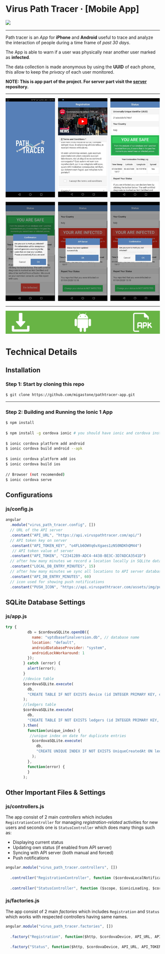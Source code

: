 Virus Path Tracer &middot; [Mobile App]
===========================================================================

[![](https://d1aettbyeyfilo.cloudfront.net/migastone/3216354_1548953319823Logo_Migastone_blue400px.png)](https://www.migastone.com/)

-------------------------------------------------------------------------------
Path tracer is an *App* for **iPhone** and **Android** useful to trace and analyze the interaction of people during a time frame of *past 30 days*.

The App is able to warn if a user was physically near another user marked as **infected**.

The data collection is made anonymous by using the **UUID** of each phone, this allow to keep the *privacy* of each user monitored.

**NOTE: This is app part of the project. For server part visit the [server](https://github.com/migastone/pathtracer-server "server") repository.**

----------------------------------------------------------------------------
[![Download Android APK](https://github.com/migastone/pathtracer-app/raw/master/docs_images/app_poster.png)](https://github.com/migastone/pathtracer-app/raw/master/platforms/android/app/build/outputs/apk/debug/app-debug.apk)

----------------------------------------------------------------------------
[![Download Android APK](https://github.com/migastone/pathtracer-app/raw/master/docs_images/android_download_poster.png)](https://github.com/migastone/pathtracer-app/raw/master/platforms/android/app/build/outputs/apk/debug/app-debug.apk)

Technical Details
===========================================================================

## Installation

### Step 1: Start by cloning this repo

```bash
$ git clone https://github.com/migastone/pathtracer-app.git
```

----------------------------------------------------------------------------

### Step 2:  Building and Running the Ionic 1 App

```bash
$ npm install

$ npm install -g cordova ionic # you should have ionic and cordova installed

$ ionic cordova platform add android
$ ionic cordova build android --apk

$ ionic cordova platform add ios
$ ionic cordova build ios

// Browser (not recomended)
$ ionic cordova serve  
```

## Configurations

### js/config.js

```Javascript
angular
  .module("virus_path_tracer.config", [])
  // URL of the API server
  .constant("API_URL", "https://api.viruspathtracer.com/api/") 
  // API token key on server
  .constant("API_TOKEN_KEY", "o4FLb6OWVq6vXgaes1zNS0NDKhQM44") 
   // API token value of server
  .constant("API_TOKEN", "C23412B9-ADC4-4438-BE3C-3D7ADCA3541D")
  // after how many minutes we record a location locally in SQLite database (if there is a location)
  .constant("LOCAL_DB_ENTRY_MINUTES", 15) 
  // after how many minutes we sync all locations to API server database (if there is a location)
  .constant("API_DB_ENTRY_MINUTES", 60)
  // icon used for showing push notifications
  .constant("PUSH_ICON", "https://api.viruspathtracer.com/assets/img/push_icon.png");
```
## SQLite Database Settings

### js/app.js

```Javascript
try {
          db = $cordovaSQLite.openDB({
            name: "vptdbasefinalversion.db", // database name
            location: "default",
            androidDatabaseProvider: "system",
            androidLockWorkaround: 1
          });
        } catch (error) {
          alert(error);
        }
		//device table
        $cordovaSQLite.execute(
          db,
          "CREATE TABLE IF NOT EXISTS device (id INTEGER PRIMARY KEY, country TEXT, platform TEXT, uuid TEXT, version TEXT, manufacturer TEXT, is_infected INTEGER DEFAULT 0, infected_marked_by TEXT, infected_at TEXT, created_at TEXT DEFAULT CURRENT_TIMESTAMP)"
        );
		//ledgers table
        $cordovaSQLite.execute(
          db,
          "CREATE TABLE IF NOT EXISTS ledgers (id INTEGER PRIMARY KEY, latitude TEXT, longitude TEXT, status INTEGER DEFAULT 0, created_at TEXT DEFAULT CURRENT_TIMESTAMP)"
        ).then(
          function(unique_index) {
		   //unique index on date for duplicate entries
            $cordovaSQLite.execute(
              db,
              "CREATE UNIQUE INDEX IF NOT EXISTS UniqueCreatedAt ON ledgers (created_at)"
            );
          },
          function(error) {
          }
        );
```

## Other Important Files & Settings

### js/controllers.js
The app consist of 2 main *controllers* which includes `RegistrationController` for managing *registration-related* activities for new users and seconds one is `StatusController` which does many things such as:

+ Displaying current status
+ Updating own status (if enabled from API server)
+ Syncing with API server (both manual and forced)
+ Push notifications

```Javascript
angular.module("virus_path_tracer.controllers", [])

  .controller("RegistrationController", function ($cordovaLocalNotification, $scope, $ionicLoading, $cordovaSQLite, $state, $cordovaDevice, $ionicPlatform, Location, Dialog, PUSH_ICON, Registration) { ....... })
  
  .controller("StatusController", function ($scope, $ionicLoading, $cordovaSQLite, $cordovaLocalNotification, $ionicPlatform, $ionicPopup, $cordovaDevice, $timeout, $q, API_TOKEN, PUSH_ICON, LOCAL_DB_ENTRY_MINUTES, API_DB_ENTRY_MINUTES, Dialog, Status) { ....... });
```

### js/factories.js
The app consist of 2 main *factories* which includes `Registration` and `Status` which works with respected controllers having same names.

```Javascript
angular.module("virus_path_tracer.factories", [])

  .factory("Registration", function($http, $cordovaDevice, API_URL, API_TOKEN) { ....... })
  
  .factory("Status", function($http, $cordovaDevice, API_URL, API_TOKEN) { ....... });
```